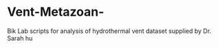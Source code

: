 # Vent-Metazoan-
Bik Lab scripts for analysis of hydrothermal vent dataset supplied by Dr. Sarah hu
